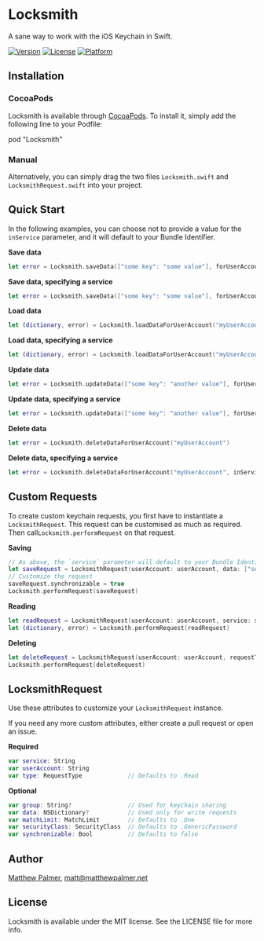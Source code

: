 # Locksmith

A sane way to work with the iOS Keychain in Swift.

<!--[![CI Status](http://img.shields.io/travis/matthewpalmer/Locksmith.svg?style=flat)](https://travis-ci.org/matthewpalmer/Locksmith)-->
[![Version](https://img.shields.io/cocoapods/v/Locksmith.svg?style=flat)](http://cocoadocs.org/docsets/Locksmith)
[![License](https://img.shields.io/cocoapods/l/Locksmith.svg?style=flat)](http://cocoadocs.org/docsets/Locksmith)
[![Platform](https://img.shields.io/cocoapods/p/Locksmith.svg?style=flat)](http://cocoadocs.org/docsets/Locksmith)

## Installation

### CocoaPods

Locksmith is available through [CocoaPods](http://cocoapods.org). To install
it, simply add the following line to your Podfile:

pod "Locksmith"

### Manual

Alternatively, you can simply drag the two files `Locksmith.swift` and `LocksmithRequest.swift` into your project.

## Quick Start

In the following examples, you can choose not to provide a value for the `inService` parameter, and it will default to your Bundle Identifier.

**Save data**

```swift
let error = Locksmith.saveData(["some key": "some value"], forUserAccount: "myUserAccount")
```

**Save data, specifying a service**

```swift
let error = Locksmith.saveData(["some key": "some value"], forUserAccount: "myUserAccount", inService: "myService")
```

**Load data**

```swift
let (dictionary, error) = Locksmith.loadDataForUserAccount("myUserAccount")
```

**Load data, specifying a service**

```swift
let (dictionary, error) = Locksmith.loadDataForUserAccount("myUserAccount", inService: "myService")
```

**Update data**

```swift
let error = Locksmith.updateData(["some key": "another value"], forUserAccount: "myUserAccount")
```

**Update data, specifying a service**

```swift
let error = Locksmith.updateData(["some key": "another value"], forUserAccount: "myUserAccount", inService: "myService")
```

**Delete data**
```swift
let error = Locksmith.deleteDataForUserAccount("myUserAccount")
```

**Delete data, specifying a service**

```swift
let error = Locksmith.deleteDataForUserAccount("myUserAccount", inService: "myService")
```

## Custom Requests
To create custom keychain requests, you first have to instantiate a `LocksmithRequest`. This request can be customised as much as required. Then call`Locksmith.performRequest` on that request.

**Saving**
```swift
// As above, the `service` parameter will default to your Bundle Identifier if omitted.
let saveRequest = LocksmithRequest(userAccount: userAccount, data: ["some key": "some value"], service: service)
// Customize the request
saveRequest.synchronizable = true
Locksmith.performRequest(saveRequest)
```

**Reading**
```swift
let readRequest = LocksmithRequest(userAccount: userAccount, service: service)
let (dictionary, error) = Locksmith.performRequest(readRequest)
```

**Deleting**
```swift
let deleteRequest = LocksmithRequest(userAccount: userAccount, requestType: .Delete, service: service)
Locksmith.performRequest(deleteRequest)
```

## LocksmithRequest
Use these attributes to customize your `LocksmithRequest` instance.

If you need any more custom attributes, either create a pull request or open an issue.

**Required**
```swift
var service: String
var userAccount: String
var type: RequestType             // Defaults to .Read
```

**Optional**
```swift
var group: String?                // Used for keychain sharing
var data: NSDictionary?           // Used only for write requests
var matchLimit: MatchLimit        // Defaults to .One
var securityClass: SecurityClass  // Defaults to .GenericPassword
var synchronizable: Bool          // Defaults to false
```

## Author

[Matthew Palmer](http://matthewpalmer.net), matt@matthewpalmer.net

## License

Locksmith is available under the MIT license. See the LICENSE file for more info.
